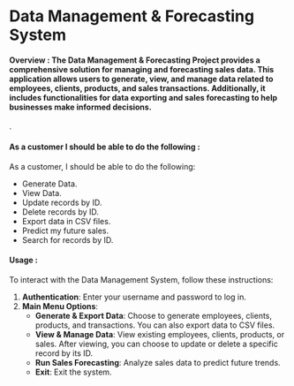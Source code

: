 # Data Management & Forecasting System


#### Overview : The Data Management & Forecasting Project provides a comprehensive solution for managing and forecasting sales data. This application allows users to generate, view, and manage data related to employees, clients, products, and sales transactions. Additionally, it includes functionalities for data exporting and sales forecasting to help businesses make informed decisions.
 . 

#### As a customer I should be able to do the following :
As a customer, I should be able to do the following:
- Generate Data.
- View Data.
- Update records by ID.
- Delete records by ID.
- Export data in CSV files.
- Predict my future sales.
- Search for records by ID.




#### Usage :
 To interact with the Data Management System, follow these instructions:

1. **Authentication**: Enter your username and password to log in.
2. **Main Menu Options**:
   - **Generate & Export Data**: Choose to generate employees, clients, products, and transactions. You can also export data to CSV files.
   - **View & Manage Data**: View existing employees, clients, products, or sales. After viewing, you can choose to update or delete a specific record by its ID.
   - **Run Sales Forecasting**: Analyze sales data to predict future trends.
   - **Exit**: Exit the system.


